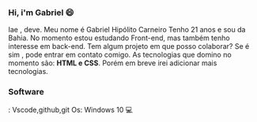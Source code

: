 ### Hi, i'm Gabriel 😄

Iae , deve. Meu nome é Gabriel Hipólito Carneiro
Tenho 21 anos e sou da Bahia. No momento estou estudando Front-end, mas também tenho interesse em back-end.
Tem algum projeto em que posso colaborar? Se é sim , pode entrar em contato comigo.
As tecnologias que domino no momento são: **HTML e CSS**.
Porém em breve irei adicionar mais tecnologias.

<H3>Software</h3>: Vscode,github,git
Os: Windows 10 💻

